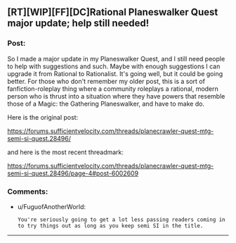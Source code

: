 ## [RT][WIP][FF][DC]Rational Planeswalker Quest major update; help still needed!

### Post:

So I made a major update in my Planeswalker Quest, and I still need people to help with suggestions and such.  Maybe with enough suggestions I can upgrade it from Rational to Rationalist.  It's going well, but it could be going better.  For those who don't remember my older post, this is a sort of fanfiction-roleplay thing where a community roleplays a rational, modern person who is thrust into a situation where they have powers that resemble those of a Magic: the Gathering Planeswalker, and have to make do.

Here is the original post:

https://forums.sufficientvelocity.com/threads/planecrawler-quest-mtg-semi-si-quest.28496/

and here is the most recent threadmark:

https://forums.sufficientvelocity.com/threads/planecrawler-quest-mtg-semi-si-quest.28496/page-4#post-6002609

### Comments:

- u/FuguofAnotherWorld:
  ```
  You're seriously going to get a lot less passing readers coming in to try things out as long as you keep semi SI in the title.
  ```

---

